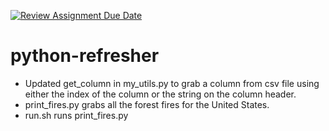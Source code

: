 [![Review Assignment Due Date](https://classroom.github.com/assets/deadline-readme-button-22041afd0340ce965d47ae6ef1cefeee28c7c493a6346c4f15d667ab976d596c.svg)](https://classroom.github.com/a/_G_SdF8U)
# python-refresher
- Updated get_column in my_utils.py to grab a column from csv file using either the index of the column or the string on the column header. 
- print_fires.py grabs all the forest fires for the United States. 
- run.sh runs print_fires.py
